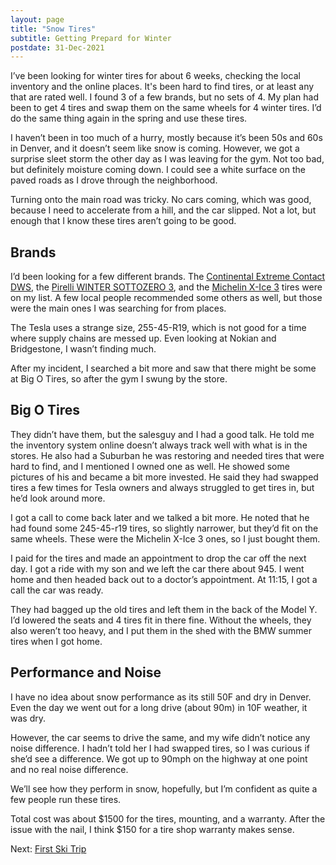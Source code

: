 ```yaml
---
layout: page
title: "Snow Tires"
subtitle: Getting Prepard for Winter
postdate: 31-Dec-2021
---
```

I’ve been looking for winter tires for about 6 weeks, checking the local inventory and the online places. It's been hard to find tires, or at least any that are rated well. I found 3 of a few brands, but no sets of 4. My plan had been to get 4 tires and swap them on the same wheels for 4 winter tires. I’d do the same thing again in the spring and use these tires.

I haven’t been in too much of a hurry, mostly because it’s been 50s and 60s in Denver, and it doesn’t seem like snow is coming. However, we got a surprise sleet storm the other day as I was leaving for the gym. Not too bad, but definitely moisture coming down. I could see a white surface on the paved roads as I drove through the neighborhood.

Turning onto the main road was tricky. No cars coming, which was good, because I need to accelerate from a hill, and the car slipped. Not a lot, but enough that I know these tires aren’t going to be good.

## Brands

I’d been looking for a few different brands. The [Continental Extreme Contact DWS](https://www.tirerack.com/tires/tires.jsp?tireMake=Continental&tireModel=ExtremeContact+DWS+06+Plus&partnum=545WR9DWS06PXL&vehicleSearch=true&fromCompare1=yes&autoMake=Tesla&autoYear=2021&autoModel=Model%20Y%20Long%20Range&autoModClar=), the [Pirelli WINTER SOTTOZERO 3](https://www.tirerack.com/tires/tires.jsp?tireMake=Pirelli&tireModel=Winter+Sottozero+3&partnum=545VR9SZ3XL&vehicleSearch=true&fromCompare1=yes&autoMake=Tesla&autoYear=2021&autoModel=Model%20Y%20Long%20Range&autoModClar=), and the [Michelin X-Ice 3](https://www.michelinman.com/auto/tires/michelin-x-ice-xi3) tires were on my list. A few local people recommended some others as well, but those were the main ones I was searching for from places.

The Tesla uses a strange size, 255-45-R19, which is not good for a time where supply chains are messed up. Even looking at Nokian and Bridgestone, I wasn’t finding much.

After my incident, I searched a bit more and saw that there might be some at Big O Tires, so after the gym I swung by the store. 


## Big O Tires

They didn’t have them, but the salesguy and I had a good talk. He told me the inventory system online doesn’t always track well with what is in the stores. He also had a Suburban he was restoring and needed tires that were hard to find, and I mentioned I owned one as well. He showed some pictures of his and became a bit more invested. He said they had swapped tires a few times for Tesla owners and always struggled to get tires in, but he’d look around more.

I got a call to come back later and we talked a bit more. He noted that he had found some 245-45-r19 tires, so slightly narrower, but they’d fit on the same wheels. These were the Michelin X-Ice 3 ones, so I just bought them. 

I paid for the tires and made an appointment to drop the car off the next day. I got a ride with my son and we left the car there about 945. I went home and then headed back out to a doctor’s appointment. At 11:15, I got a call the car was ready.

They had bagged up the old tires and left them in the back of the Model Y. I’d lowered the seats and 4 tires fit in there fine. Without the wheels, they also weren’t too heavy, and I put them in the shed with the BMW summer tires when I got home.

## Performance and Noise

I have no idea about snow performance as its still 50F and dry in Denver. Even the day we went out for a long drive (about 90m) in 10F weather, it was dry.

However, the car seems to drive the same, and my wife didn’t notice any noise difference. I hadn’t told her I had swapped tires, so I was curious if she’d see a difference. We got up to 90mph on the highway at one point and no real noise difference.

We’ll see how they perform in snow, hopefully, but I’m confident as quite a few people run these tires.

Total cost was about $1500 for the tires, mounting, and a warranty. After the issue with the nail, I think $150 for a tire shop warranty makes sense.

Next: [First Ski Trip](/projects/tesla/firstski/)
